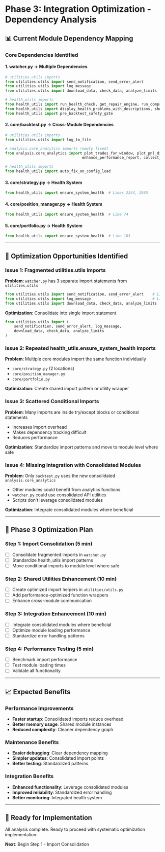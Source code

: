 # Phase 3: Integration Optimization - Dependency Analysis

## 📊 Current Module Dependency Mapping

### **Core Dependencies Identified**

#### 1. **watcher.py** → Multiple Dependencies
```python
# utilities.utils imports
from utilities.utils import send_notification, send_error_alert
from utilities.utils import log_message  
from utilities.utils import download_data, check_data, analyze_limits

# health_utils imports
from health_utils import run_health_check, get_repair_engine, run_comprehensive_health_check
from health_utils import display_health_problems_with_descriptions, show_robot_problems_with_descriptions
from health_utils import pre_backtest_safety_gate
```

#### 2. **core/backtest.py** → Cross-Module Dependencies
```python
# utilities.utils imports
from utilities.utils import log_to_file

# analysis.core_analytics imports (newly fixed)
from analysis.core_analytics import plot_trades_for_window, plot_pnl_distribution, 
                                   enhance_performance_report, collect_comprehensive_analysis_data

# health_utils imports
from health_utils import auto_fix_on_config_load
```

#### 3. **core/strategy.py** → Health System
```python
from health_utils import ensure_system_health  # Lines 2344, 2565
```

#### 4. **core/position_manager.py** → Health System
```python
from health_utils import ensure_system_health  # Line 74
```

#### 5. **core/portfolio.py** → Health System  
```python
from health_utils import ensure_system_health  # Line 103
```

---

## 🎯 Optimization Opportunities Identified

### **Issue 1: Fragmented utilities.utils Imports**
**Problem**: `watcher.py` has 3 separate import statements from `utilities.utils`
```python
from utilities.utils import send_notification, send_error_alert    # Line 60
from utilities.utils import log_message                            # Line 73
from utilities.utils import download_data, check_data, analyze_limits  # Line 76
```

**Optimization**: Consolidate into single import statement
```python
from utilities.utils import (
    send_notification, send_error_alert, log_message,
    download_data, check_data, analyze_limits
)
```

### **Issue 2: Repeated health_utils.ensure_system_health Imports**
**Problem**: Multiple core modules import the same function individually
- `core/strategy.py` (2 locations)
- `core/position_manager.py` 
- `core/portfolio.py`

**Optimization**: Create shared import pattern or utility wrapper

### **Issue 3: Scattered Conditional Imports**
**Problem**: Many imports are inside try/except blocks or conditional statements
- Increases import overhead
- Makes dependency tracking difficult
- Reduces performance

**Optimization**: Standardize import patterns and move to module level where safe

### **Issue 4: Missing Integration with Consolidated Modules**
**Problem**: Only `backtest.py` uses the new consolidated `analysis.core_analytics`
- Other modules could benefit from analytics functions
- `watcher.py` could use consolidated API utilities
- Scripts don't leverage consolidated modules

**Optimization**: Integrate consolidated modules where beneficial

---

## 🔧 Phase 3 Optimization Plan

### **Step 1: Import Consolidation (5 min)**
- [ ] Consolidate fragmented imports in `watcher.py`
- [ ] Standardize health_utils import patterns
- [ ] Move conditional imports to module level where safe

### **Step 2: Shared Utilities Enhancement (10 min)**
- [ ] Create optimized import helpers in `utilities/utils.py`
- [ ] Add performance-optimized function wrappers
- [ ] Enhance cross-module communication

### **Step 3: Integration Enhancement (10 min)**  
- [ ] Integrate consolidated modules where beneficial
- [ ] Optimize module loading performance
- [ ] Standardize error handling patterns

### **Step 4: Performance Testing (5 min)**
- [ ] Benchmark import performance
- [ ] Test module loading times
- [ ] Validate all functionality

---

## 📈 Expected Benefits

### **Performance Improvements**
- **Faster startup**: Consolidated imports reduce overhead
- **Better memory usage**: Shared module instances
- **Reduced complexity**: Cleaner dependency graph

### **Maintenance Benefits**
- **Easier debugging**: Clear dependency mapping
- **Simpler updates**: Consolidated import points
- **Better testing**: Standardized patterns

### **Integration Benefits**
- **Enhanced functionality**: Leverage consolidated modules
- **Improved reliability**: Standardized error handling
- **Better monitoring**: Integrated health system

---

## 🚦 Ready for Implementation

All analysis complete. Ready to proceed with systematic optimization implementation.

**Next**: Begin Step 1 - Import Consolidation
